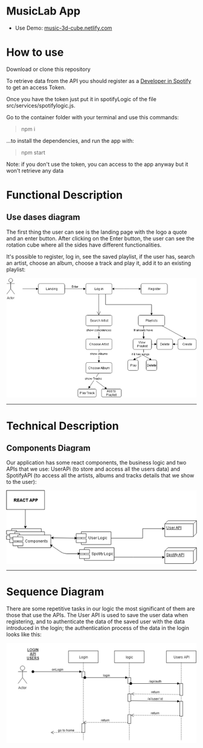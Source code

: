 # MusicLab App

- Use Demo: [music-3d-cube.netlify.com]('https://music-3d-cube.netlify.com')

# How to use

Download or clone this repository

To retrieve data from the API you should register as a [Developer in Spotify](https://developer.spotify.com) to get an access Token.

Once you have the token just put it in spotifyLogic of the file src/services/spotifylogic.js.

Go to the container folder with your terminal and use this commands:

> npm i

...to install the dependencies, and run the app with:

> npm start

Note: if you don't use the token, you can access to the app anyway but it won't retrieve any data

# Functional Description

## Use dases diagram

The first thing the user can see is the landing page with the logo a quote and an enter button. After clicking on the Enter button, the user can see the rotation cube where all the sides have different functionalities.

It's possible to register, log in, see the saved playlist, if the user has, search an artist, choose an album, choose a track and play it, add it to an existing playlist:

<img src="./src/assets/img/use-case-diagram.png" width="700" alt="use case diagram">

---

# Technical Description

## Components Diagram

Our application has some react components, the business logic and two APIs that we use: UserAPi (to store and access all the users data) and SpotifyAPI (to access all the artists, albums and tracks details that we show to the user):

<img src="./src/assets/img/components-diagram.png" width="700" alt="components diagram">

---

# Sequence Diagram

There are some repetitive tasks in our logic the most significant of them are those that use the APIs. The User API is used to save the user data when registering, and to authenticate the data of the saved user with the data introduced in the login; the authentication process of the data in the login looks like this:

<img src="./src/assets/img/sequence-login-diagram.png" width="700" alt="login sequence diagram">
